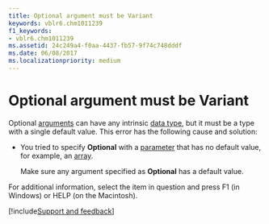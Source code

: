 ```yaml
---
title: Optional argument must be Variant
keywords: vblr6.chm1011239
f1_keywords:
- vblr6.chm1011239
ms.assetid: 24c249a4-f0aa-4437-fb57-9f74c748dddf
ms.date: 06/08/2017
ms.localizationpriority: medium
---
```



# Optional argument must be Variant

Optional [arguments](../../Glossary/vbe-glossary.md#argument) can have any intrinsic [data type](../../Glossary/vbe-glossary.md#data-type), but it must be a type with a single default value. This error has the following cause and solution:

- You tried to specify **Optional** with a [parameter](../../Glossary/vbe-glossary.md#parameter) that has no default value, for example, an [array](../../Glossary/vbe-glossary.md#array).

    Make sure any argument specified as **Optional** has a default value.

For additional information, select the item in question and press F1 (in Windows) or HELP (on the Macintosh).

[!include[Support and feedback](~/includes/feedback-boilerplate.md)]

